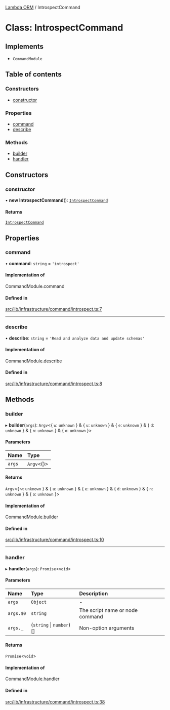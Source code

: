[Lambda ORM](../README.md) / IntrospectCommand

# Class: IntrospectCommand

## Implements

- `CommandModule`

## Table of contents

### Constructors

- [constructor](IntrospectCommand.md#constructor)

### Properties

- [command](IntrospectCommand.md#command)
- [describe](IntrospectCommand.md#describe)

### Methods

- [builder](IntrospectCommand.md#builder)
- [handler](IntrospectCommand.md#handler)

## Constructors

### constructor

• **new IntrospectCommand**(): [`IntrospectCommand`](IntrospectCommand.md)

#### Returns

[`IntrospectCommand`](IntrospectCommand.md)

## Properties

### command

• **command**: `string` = `'introspect'`

#### Implementation of

CommandModule.command

#### Defined in

[src/lib/infrastructure/command/introspect.ts:7](https://github.com/lambda-orm/lambdaorm-cli/blob/dcf97f325baa52ff5af37395f843d59d7ba1abee/src/lib/infrastructure/command/introspect.ts#L7)

___

### describe

• **describe**: `string` = `'Read and analyze data and update schemas'`

#### Implementation of

CommandModule.describe

#### Defined in

[src/lib/infrastructure/command/introspect.ts:8](https://github.com/lambda-orm/lambdaorm-cli/blob/dcf97f325baa52ff5af37395f843d59d7ba1abee/src/lib/infrastructure/command/introspect.ts#L8)

## Methods

### builder

▸ **builder**(`args`): `Argv`\<\{ `w`: `unknown`  } & \{ `u`: `unknown`  } & \{ `e`: `unknown`  } & \{ `d`: `unknown`  } & \{ `n`: `unknown`  } & \{ `o`: `unknown`  }\>

#### Parameters

| Name | Type |
| :------ | :------ |
| `args` | `Argv`\<{}\> |

#### Returns

`Argv`\<\{ `w`: `unknown`  } & \{ `u`: `unknown`  } & \{ `e`: `unknown`  } & \{ `d`: `unknown`  } & \{ `n`: `unknown`  } & \{ `o`: `unknown`  }\>

#### Implementation of

CommandModule.builder

#### Defined in

[src/lib/infrastructure/command/introspect.ts:10](https://github.com/lambda-orm/lambdaorm-cli/blob/dcf97f325baa52ff5af37395f843d59d7ba1abee/src/lib/infrastructure/command/introspect.ts#L10)

___

### handler

▸ **handler**(`args`): `Promise`\<`void`\>

#### Parameters

| Name | Type | Description |
| :------ | :------ | :------ |
| `args` | `Object` | - |
| `args.$0` | `string` | The script name or node command |
| `args._` | (`string` \| `number`)[] | Non-option arguments |

#### Returns

`Promise`\<`void`\>

#### Implementation of

CommandModule.handler

#### Defined in

[src/lib/infrastructure/command/introspect.ts:38](https://github.com/lambda-orm/lambdaorm-cli/blob/dcf97f325baa52ff5af37395f843d59d7ba1abee/src/lib/infrastructure/command/introspect.ts#L38)
